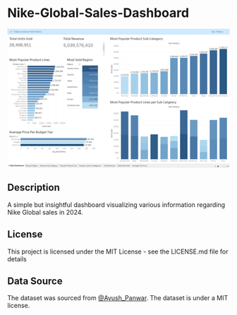 # Nike-Global-Sales-Dashboard

![Website Image](images/Dashboard.png)

## Description

A simple but insightful dashboard visualizing various information regarding Nike Global sales in 2024. 

## License

This project is licensed under the MIT License - see the LICENSE.md file for details

## Data Source

The dataset was sourced from [@Ayush_Panwar](https://www.kaggle.com/ayushcx). 
The dataset is under a MIT license. 